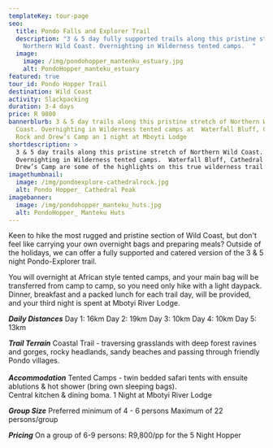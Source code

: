 ```yaml
---
templateKey: tour-page
seo:
  title: Pondo Falls and Explorer Trail
  description: "3 & 5 day fully supported trails along this pristine stretch of
    Northern Wild Coast. Overnighting in Wilderness tented camps.  "
  image:
    image: /img/pondohopper_mantenku_estuary.jpg
    alt: PondoHopper_manteku_estuary
featured: true
tour_id: Pondo Hopper Trail
destination: Wild Coast
activity: Slackpacking
duration: 3-4 days
price: R 9800
bannerblurb: 3 & 5 day trails along this pristine stretch of Northern Wild
  Coast. Overnighting in Wilderness tented camps at  Waterfall Bluff, Cathedral
  Rock and Drew’s Camp an 1 night at Mboyti Lodge
shortdescription: >
  3 & 5 day trails along this pristine stretch of Northern Wild Coast.
  Overnighting in Wilderness tented camps.  Waterfall Bluff, Cathedral Rock and
  Drew’s Camp are some of the highlights on this true wilderness trail.
imagethumbnail:
  image: /img/pondoexplore-cathedralrock.jpg
  alt: Pondo Hopper_ Cathedral Peak
imagebanner:
  image: /img/pondohopper_manteku_huts.jpg
  alt: PondoHopper_ Manteku Huts
---
```

Keen to hike the most rugged and pristine section of Wild Coast, but don't feel like carrying your own overnight bags  and preparing meals? Outside of the holidays, we can offer a fully supported and catered version of the 3 & 5 night Pondo-Explorer trail.

You will overnight at African style tented camps, and your main bag will be transferred from camp to camp, so you need only hike with a light daypack. Dinner, breakfast and a packed lunch for each trail day, will be provided, and your third night is spent at Mbotyi River Lodge.

***Daily Distances***
Day 1: 16km Day 2: 19km
Day 3: 10km Day 4: 10km
Day 5: 13km

***Trail Terrain***
Coastal Trail - traversing grasslands with deep forest ravines and gorges, rocky headlands, sandy beaches and passing through friendly Pondo villages.\
\
***Accommodation***
Tented Camps - twin bedded safari tents with ensuite ablutions & hot shower (bring own sleeping bags). \
Central kitchen & dining boma.
1 Night at Mbotyi River Lodge

***Group Size***
Preferred minimum of 4 - 6 persons
Maximum of 22 persons/group

***Pricing***
On a group of 6-9 persons: R9,800/pp for the 5 Night Hopper